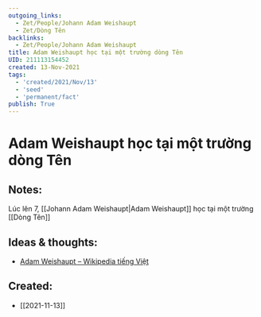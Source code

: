 ```yaml
---
outgoing_links:
  - Zet/People/Johann Adam Weishaupt
  - Zet/Dòng Tên
backlinks:
  - Zet/People/Johann Adam Weishaupt
title: Adam Weishaupt học tại một trường dòng Tên
UID: 211113154452
created: 13-Nov-2021
tags:
  - 'created/2021/Nov/13'
  - 'seed'
  - 'permanent/fact'
publish: True
---
```

# Adam Weishaupt học tại một trường dòng Tên

## Notes:
Lúc lên 7, [[Johann Adam Weishaupt|Adam Weishaupt]] học tại một trường [[Dòng Tên]]

## Ideas & thoughts:
- [Adam Weishaupt – Wikipedia tiếng Việt](https://vi.wikipedia.org/wiki/Adam_Weishaupt)


## Created:
- [[2021-11-13]]
